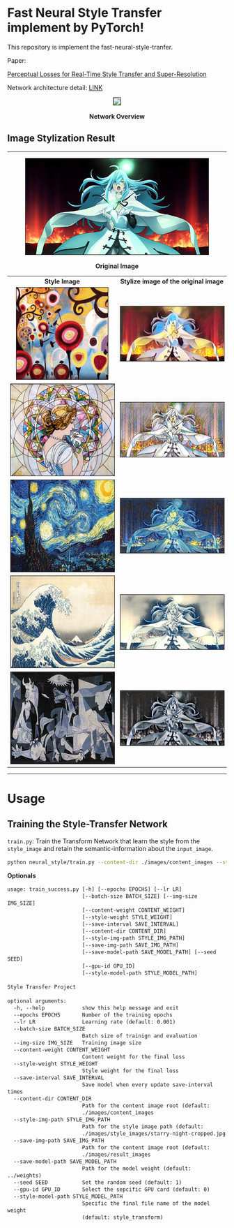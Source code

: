# Fast Neural Style Transfer implement by PyTorch!

This repository is implement the fast-neural-style-tranfer.


Paper:

[Perceptual Losses for Real-Time Style Transfer and Super-Resolution](https://arxiv.org/abs/1603.08155)<p>
Network architecture detail: [LINK](https://web.eecs.umich.edu/~justincj/papers/eccv16/JohnsonECCV16Supplementary.pdf)

<p align=center> <img src ="https://media.springernature.com/original/springer-static/image/chp%3A10.1007%2F978-3-319-46475-6_43/MediaObjects/419974_1_En_43_Fig2_HTML.gif" width="420px" border="1"> </p>
<p align=center><b>Network Overview</b></p>

<p>


## **Image Stylization Result**
---
<p align=center> <img src ="https://raw.githubusercontent.com/wilile26811249/Style_Transfer_PyTorch/main/images/input_images/vivy.jpg" width="420px" border="1"> </p>
<p align=center><b>Original Image</b></p>

<table style="width:100%, border:3px">
  <tr>
    <th style="text-align:center">Style Image</th>
    <th style="text-align:center">Stylize image of the original image</th>
  </tr>
  <tr>
    <td width=50% align="center">
        <img src ="https://raw.githubusercontent.com/wilile26811249/Style_Transfer_PyTorch/main/images/style_images/candy.jpg"
        height="210px"  border="1">
    </td>
    <td>
        <img src ="https://raw.githubusercontent.com/wilile26811249/Style_Transfer_PyTorch/main/images/result_images/vivy_candy.jpg"   border="1">
    </td>
  </tr>
  <tr>
    <td width=50% align="center">
        <img src ="https://raw.githubusercontent.com/wilile26811249/Style_Transfer_PyTorch/main/images/style_images/mosaic.jpg"
        height="210px"  border="1">
    </td>
    <td>
        <img src ="https://raw.githubusercontent.com/wilile26811249/Style_Transfer_PyTorch/main/images/result_images/vivy_mosaic.jpg"   border="1">
    </td>
  </tr>
  <tr>
    <td width=50% align="center">
        <img src ="https://raw.githubusercontent.com/wilile26811249/Style_Transfer_PyTorch/main/images/style_images/starry-night.jpg"
        height="210px"  border="1">
    </td>
    <td>
        <img src ="https://raw.githubusercontent.com/wilile26811249/Style_Transfer_PyTorch/main/images/result_images/vivy_starry_night.jpg"   border="1">
    </td>
  </tr>
  <tr>
    <td width=50% align="center">
        <img src ="https://raw.githubusercontent.com/wilile26811249/Style_Transfer_PyTorch/main/images/style_images/great_wave.jpg"
        height="210px"  border="1">
    </td>
    <td>
        <img src ="https://raw.githubusercontent.com/wilile26811249/Style_Transfer_PyTorch/main/images/result_images/vivy_great_wave.jpg"   border="1">
    </td>
  </tr>
  <tr>
    <td width=50% align="center">
        <img src ="https://raw.githubusercontent.com/wilile26811249/Style_Transfer_PyTorch/main/images/style_images/guernica.jpg"
        height="210px"  border="1">
    </td>
    <td>
        <img src ="https://raw.githubusercontent.com/wilile26811249/Style_Transfer_PyTorch/main/images/result_images/vivy_guernica.jpg"   border="1">
    </td>
  </tr>
</table>

---

# **Usage**

## Training the Style-Transfer Network

```train.py```: Train the Transform Network that learn the style from the ```style_image``` and retain the semantic-information about the ```input_image```.
```bash
python neural_style/train.py --content-dir ./images/content_images --style-img-path ./images/style_images/mosaic.jpg --epochs 1 --batch-size 4
```
**Optionals**
```
usage: train_success.py [-h] [--epochs EPOCHS] [--lr LR]
                        [--batch-size BATCH_SIZE] [--img-size IMG_SIZE]
                        [--content-weight CONTENT_WEIGHT]
                        [--style-weight STYLE_WEIGHT]
                        [--save-interval SAVE_INTERVAL]
                        [--content-dir CONTENT_DIR]
                        [--style-img-path STYLE_IMG_PATH]
                        [--save-img-path SAVE_IMG_PATH]
                        [--save-model-path SAVE_MODEL_PATH] [--seed SEED]
                        [--gpu-id GPU_ID]
                        [--style-model-path STYLE_MODEL_PATH]

Style Transfer Project

optional arguments:
  -h, --help            show this help message and exit
  --epochs EPOCHS       Number of the training epochs
  --lr LR               Learning rate (default: 0.001)
  --batch-size BATCH_SIZE
                        Batch size of trainign and evaluation
  --img-size IMG_SIZE   Training image size
  --content-weight CONTENT_WEIGHT
                        Content weight for the final loss
  --style-weight STYLE_WEIGHT
                        Style weight for the final loss
  --save-interval SAVE_INTERVAL
                        Save model when every update save-interval times
  --content-dir CONTENT_DIR
                        Path for the content image root (default:
                        ./images/content_images
  --style-img-path STYLE_IMG_PATH
                        Path for the style image path (default:
                        ./images/style_images/starry-night-cropped.jpg
  --save-img-path SAVE_IMG_PATH
                        Path for the content image root (default:
                        ./images/result_images
  --save-model-path SAVE_MODEL_PATH
                        Path for the model weight (default: ../weights)
  --seed SEED           Set the random seed (default: 1)
  --gpu-id GPU_ID       Select the sepcific GPU card (default: 0)
  --style-model-path STYLE_MODEL_PATH
                        Specific the final file name of the model weight
                        (default: style_transform)
```